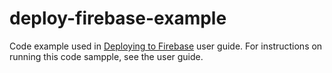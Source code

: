 # deploy-firebase-example
Code example used in [Deploying to Firebase](https://cloud.google.com/cloud-build/docs/deploying-builds/deploy-firebase) user guide. For instructions on running this code sampple, see the user guide.
